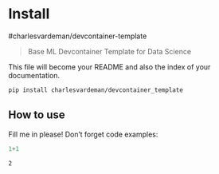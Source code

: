 # Install

<!-- WARNING: THIS FILE WAS AUTOGENERATED! DO NOT EDIT! -->

\#charlesvardeman/devcontainer-template

> Base ML Devcontainer Template for Data Science

This file will become your README and also the index of your
documentation.

``` sh
pip install charlesvardeman/devcontainer_template
```

## How to use

Fill me in please! Don’t forget code examples:

``` python
1+1
```

    2
